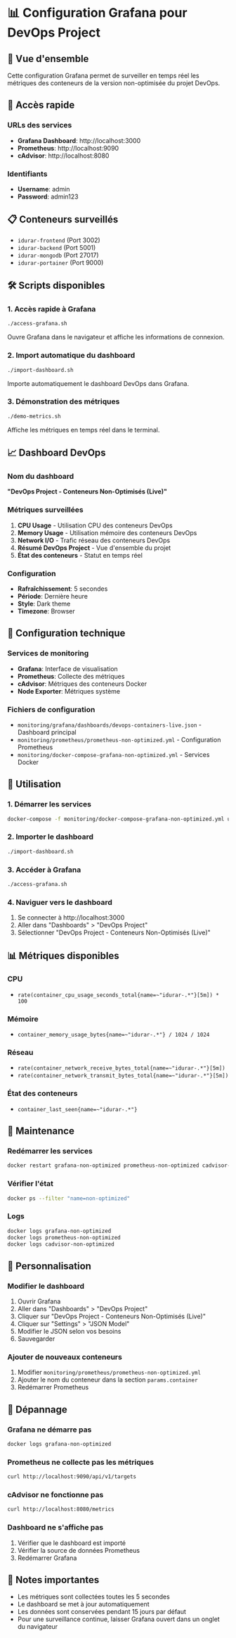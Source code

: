 # 📊 Configuration Grafana pour DevOps Project

## 🎯 Vue d'ensemble

Cette configuration Grafana permet de surveiller en temps réel les métriques des conteneurs de la version non-optimisée du projet DevOps.

## 🚀 Accès rapide

### URLs des services
- **Grafana Dashboard**: http://localhost:3000
- **Prometheus**: http://localhost:9090  
- **cAdvisor**: http://localhost:8080

### Identifiants
- **Username**: admin
- **Password**: admin123

## 📋 Conteneurs surveillés

- `idurar-frontend` (Port 3002)
- `idurar-backend` (Port 5001)
- `idurar-mongodb` (Port 27017)
- `idurar-portainer` (Port 9000)

## 🛠️ Scripts disponibles

### 1. Accès rapide à Grafana
```bash
./access-grafana.sh
```
Ouvre Grafana dans le navigateur et affiche les informations de connexion.

### 2. Import automatique du dashboard
```bash
./import-dashboard.sh
```
Importe automatiquement le dashboard DevOps dans Grafana.

### 3. Démonstration des métriques
```bash
./demo-metrics.sh
```
Affiche les métriques en temps réel dans le terminal.

## 📈 Dashboard DevOps

### Nom du dashboard
**"DevOps Project - Conteneurs Non-Optimisés (Live)"**

### Métriques surveillées

1. **CPU Usage** - Utilisation CPU des conteneurs DevOps
2. **Memory Usage** - Utilisation mémoire des conteneurs DevOps  
3. **Network I/O** - Trafic réseau des conteneurs DevOps
4. **Résumé DevOps Project** - Vue d'ensemble du projet
5. **État des conteneurs** - Statut en temps réel

### Configuration
- **Rafraîchissement**: 5 secondes
- **Période**: Dernière heure
- **Style**: Dark theme
- **Timezone**: Browser

## 🔧 Configuration technique

### Services de monitoring
- **Grafana**: Interface de visualisation
- **Prometheus**: Collecte des métriques
- **cAdvisor**: Métriques des conteneurs Docker
- **Node Exporter**: Métriques système

### Fichiers de configuration
- `monitoring/grafana/dashboards/devops-containers-live.json` - Dashboard principal
- `monitoring/prometheus/prometheus-non-optimized.yml` - Configuration Prometheus
- `monitoring/docker-compose-grafana-non-optimized.yml` - Services Docker

## 🎯 Utilisation

### 1. Démarrer les services
```bash
docker-compose -f monitoring/docker-compose-grafana-non-optimized.yml up -d
```

### 2. Importer le dashboard
```bash
./import-dashboard.sh
```

### 3. Accéder à Grafana
```bash
./access-grafana.sh
```

### 4. Naviguer vers le dashboard
1. Se connecter à http://localhost:3000
2. Aller dans "Dashboards" > "DevOps Project"
3. Sélectionner "DevOps Project - Conteneurs Non-Optimisés (Live)"

## 📊 Métriques disponibles

### CPU
- `rate(container_cpu_usage_seconds_total{name=~"idurar-.*"}[5m]) * 100`

### Mémoire
- `container_memory_usage_bytes{name=~"idurar-.*"} / 1024 / 1024`

### Réseau
- `rate(container_network_receive_bytes_total{name=~"idurar-.*"}[5m])`
- `rate(container_network_transmit_bytes_total{name=~"idurar-.*"}[5m])`

### État des conteneurs
- `container_last_seen{name=~"idurar-.*"}`

## 🔄 Maintenance

### Redémarrer les services
```bash
docker restart grafana-non-optimized prometheus-non-optimized cadvisor-non-optimized
```

### Vérifier l'état
```bash
docker ps --filter "name=non-optimized"
```

### Logs
```bash
docker logs grafana-non-optimized
docker logs prometheus-non-optimized
docker logs cadvisor-non-optimized
```

## 🎨 Personnalisation

### Modifier le dashboard
1. Ouvrir Grafana
2. Aller dans "Dashboards" > "DevOps Project"
3. Cliquer sur "DevOps Project - Conteneurs Non-Optimisés (Live)"
4. Cliquer sur "Settings" > "JSON Model"
5. Modifier le JSON selon vos besoins
6. Sauvegarder

### Ajouter de nouveaux conteneurs
1. Modifier `monitoring/prometheus/prometheus-non-optimized.yml`
2. Ajouter le nom du conteneur dans la section `params.container`
3. Redémarrer Prometheus

## 🚨 Dépannage

### Grafana ne démarre pas
```bash
docker logs grafana-non-optimized
```

### Prometheus ne collecte pas les métriques
```bash
curl http://localhost:9090/api/v1/targets
```

### cAdvisor ne fonctionne pas
```bash
curl http://localhost:8080/metrics
```

### Dashboard ne s'affiche pas
1. Vérifier que le dashboard est importé
2. Vérifier la source de données Prometheus
3. Redémarrer Grafana

## 📝 Notes importantes

- Les métriques sont collectées toutes les 5 secondes
- Le dashboard se met à jour automatiquement
- Les données sont conservées pendant 15 jours par défaut
- Pour une surveillance continue, laisser Grafana ouvert dans un onglet du navigateur
